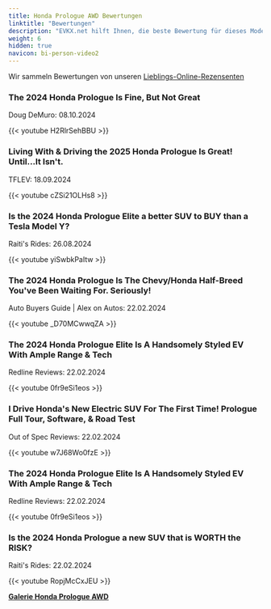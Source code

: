 ```yaml
---
title: Honda Prologue AWD Bewertungen
linktitle: "Bewertungen"
description: "EVKX.net hilft Ihnen, die beste Bewertung für dieses Modell zu finden."
weight: 6
hidden: true
navicon: bi-person-video2
---
```

Wir sammeln Bewertungen von unseren [Lieblings-Online-Rezensenten](../../../../../guides/evreviewers/)

<div class="container text-center shadow p-2 pe-4 mb-5 bg-body-tertiary rounded border">
<h3>The 2024 Honda Prologue Is Fine, But Not Great</h3>
<p>Doug DeMuro: 08.10.2024</p>

{{< youtube H2RlrSehBBU >}}

</div>
<div class="container text-center shadow p-2 pe-4 mb-5 bg-body-tertiary rounded border">
<h3>Living With & Driving the 2025 Honda Prologue Is Great! Until...It Isn't.</h3>
<p>TFLEV: 18.09.2024</p>

{{< youtube cZSi21OLHs8 >}}

</div>
<div class="container text-center shadow p-2 pe-4 mb-5 bg-body-tertiary rounded border">
<h3>Is the 2024 Honda Prologue Elite a better SUV to BUY than a Tesla Model Y?</h3>
<p>Raiti's Rides: 26.08.2024</p>

{{< youtube yiSwbkPaItw >}}

</div>
<div class="container text-center shadow p-2 pe-4 mb-5 bg-body-tertiary rounded border">
<h3>The 2024 Honda Prologue Is The Chevy/Honda Half-Breed You've Been Waiting For. Seriously!</h3>
<p>Auto Buyers Guide | Alex on Autos: 22.02.2024</p>

{{< youtube _D70MCwwqZA >}}

</div>
<div class="container text-center shadow p-2 pe-4 mb-5 bg-body-tertiary rounded border">
<h3>The 2024 Honda Prologue Elite Is A Handsomely Styled EV With Ample Range & Tech</h3>
<p>Redline Reviews: 22.02.2024</p>

{{< youtube 0fr9eSi1eos >}}

</div>
<div class="container text-center shadow p-2 pe-4 mb-5 bg-body-tertiary rounded border">
<h3>I Drive Honda's New Electric SUV For The First Time! Prologue Full Tour, Software, & Road Test</h3>
<p>Out of Spec Reviews: 22.02.2024</p>

{{< youtube w7J68Wo0fzE >}}

</div>
<div class="container text-center shadow p-2 pe-4 mb-5 bg-body-tertiary rounded border">
<h3>The 2024 Honda Prologue Elite Is A Handsomely Styled EV With Ample Range & Tech</h3>
<p>Redline Reviews: 22.02.2024</p>

{{< youtube 0fr9eSi1eos >}}

</div>
<div class="container text-center shadow p-2 pe-4 mb-5 bg-body-tertiary rounded border">
<h3>Is the 2024 Honda Prologue a new SUV that is WORTH the RISK?</h3>
<p>Raiti's Rides: 22.02.2024</p>

{{< youtube RopjMcCxJEU >}}

</div>
<div class="mt-3 mb-3">
<a href="../gallery/" class="text-decoration-none text-black">
<strong><i class="bi-arrow-left"></i>Galerie  </strong>
</a>
<a href="../" class="text-decoration-none text-black float-end">
<strong>Honda Prologue AWD <i class="bi-arrow-right"></i></strong>
</a>
</div>
